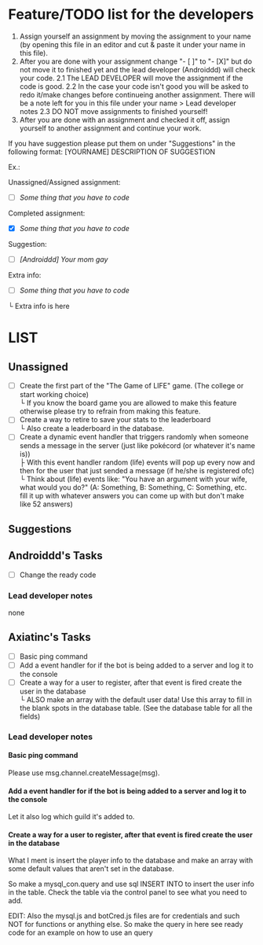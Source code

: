 # Feature/TODO list for the developers
1. Assign yourself an assignment by moving the assignment to your name (by opening this file in an editor and cut & paste it under your name in this file).
2. After you are done with your assignment change "- [ ]" to "- [X]" but do not move it to finished yet and the lead developer (Androiddd) will check your code.
2.1 The LEAD DEVELOPER will move the assignment if the code is good.
2.2 In the case your code isn't good you will be asked to redo it/make changes before continueing another assignment. There will be a note left for you in this file under your name > Lead developer notes
2.3 DO NOT move assignments to finished yourself!
3. After you are done with an assignment and checked it off, assign yourself to another assignment and continue your work.

If you have suggestion please put them on under "Suggestions" in the following format:
[YOURNAME] DESCRIPTION OF SUGGESTION

Ex.:

Unassigned/Assigned assignment:
- [ ] *Some thing that you have to code*

Completed assignment:
- [X] *Some thing that you have to code*

Suggestion:
- [ ] *[Androiddd] Your mom gay*

Extra info:
- [ ] *Some thing that you have to code*
  
└ Extra info is here

# LIST
## Unassigned
- [ ] Create the first part of the "The Game of LIFE" game. (The college or start working choice)  
└ If you know the board game you are allowed to make this feature otherwise please try to refrain from making this feature.
- [ ] Create a way to retire to save your stats to the leaderboard  
└ Also create a leaderboard in the database.
- [ ] Create a dynamic event handler that triggers randomly when someone sends a message in the server (just like pokécord (or whatever it's name is))  
├ With this event handler random (life) events will pop up every now and then for the user that just sended a message (if he/she is registered ofc)  
└ Think about (life) events like: "You have an argument with your wife, what would you do?" (A: Something, B: Something, C: Something, etc. fill it up with whatever answers you can come up with but don't make like 52 answers)

## Suggestions

## Androiddd's Tasks
- [ ] Change the ready code

### Lead developer notes
none

## Axiatinc's Tasks
- [ ] Basic ping command
- [ ] Add a event handler for if the bot is being added to a server and log it to the console
- [ ] Create a way for a user to register, after that event is fired create the user in the database  
└ ALSO make an array with the default user data! Use this array to fill in the blank spots in the database table. (See the database table for all the fields)

### Lead developer notes

#### Basic ping command
Please use msg.channel.createMessage(msg).

#### Add a event handler for if the bot is being added to a server and log it to the console
Let it also log which guild it's added to.

#### Create a way for a user to register, after that event is fired create the user in the database
What I ment is insert the player info to the database and make an array with some default values that aren't set in the database.

So make a mysql_con.query and use sql INSERT INTO to insert the user info in the table.
Check the table via the control panel to see what you need to add.

EDIT: Also the mysql.js and botCred.js files are for credentials and such NOT for functions or anything else.
So make the query in here see ready code for an example on how to use an query